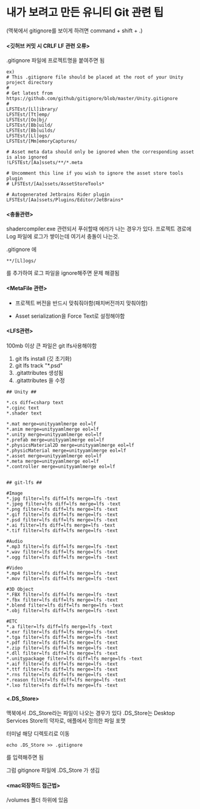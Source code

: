 # 내가 보려고 만든 유니티 Git 관련 팁

(맥북에서 gitignore를 보이게 하려면 command + shift + .)


#### <깃허브 커밋 시 CRLF LF 관련 오류>
.gitignore 파일에 프로젝트명을 붙여주면 됨

```
ex)
# This .gitignore file should be placed at the root of your Unity project directory
#
# Get latest from https://github.com/github/gitignore/blob/master/Unity.gitignore
#
LFSTEst/[Ll]ibrary/
LFSTEst/[Tt]emp/
LFSTEst/[Oo]bj/
LFSTEst/[Bb]uild/
LFSTEst/[Bb]uilds/
LFSTEst/[Ll]ogs/
LFSTEst/[Mm]emoryCaptures/

# Asset meta data should only be ignored when the corresponding asset is also ignored
!LFSTEst/[Aa]ssets/**/*.meta

# Uncomment this line if you wish to ignore the asset store tools plugin
# LFSTEst/[Aa]ssets/AssetStoreTools*

# Autogenerated Jetbrains Rider plugin
LFSTEst/[Aa]ssets/Plugins/Editor/JetBrains*
```


#### <충돌관련>
shadercompiler.exe 관련되서 푸쉬할때 에러가 나는 경우가 있다.
프로젝트 경로에 Log 파일에 로그가 쌓이는데 여기서 충돌이 나는것.

.gitignore 에
```
**/[Ll]ogs/
```
를 추가하여 로그 파일을 ignore해주면 문제 해결됨

#### <MetaFile 관련>
- 프로젝트 버전을 반드시 맞춰줘야함(패치버전까지 맞춰야함)

- Asset serialization을 Force Text로 설정해야함

#### <LFS관련>
100mb 이상 큰 파일은 git lfs사용해야함

1. git lfs install (깃 초기화)
2. git lfs track "*.psd"
3. .gitattributes 생성됨
4. .gitattributes 을 수정

```
## Unity ##

*.cs diff=csharp text
*.cginc text
*.shader text

*.mat merge=unityyamlmerge eol=lf
*.anim merge=unityyamlmerge eol=lf
*.unity merge=unityyamlmerge eol=lf
*.prefab merge=unityyamlmerge eol=lf
*.physicsMaterial2D merge=unityyamlmerge eol=lf
*.physicMaterial merge=unityyamlmerge eol=lf
*.asset merge=unityyamlmerge eol=lf
*.meta merge=unityyamlmerge eol=lf
*.controller merge=unityyamlmerge eol=lf


## git-lfs ##

#Image
*.jpg filter=lfs diff=lfs merge=lfs -text
*.jpeg filter=lfs diff=lfs merge=lfs -text
*.png filter=lfs diff=lfs merge=lfs -text
*.gif filter=lfs diff=lfs merge=lfs -text
*.psd filter=lfs diff=lfs merge=lfs -text
*.ai filter=lfs diff=lfs merge=lfs -text
*.tif filter=lfs diff=lfs merge=lfs -text

#Audio
*.mp3 filter=lfs diff=lfs merge=lfs -text
*.wav filter=lfs diff=lfs merge=lfs -text
*.ogg filter=lfs diff=lfs merge=lfs -text

#Video
*.mp4 filter=lfs diff=lfs merge=lfs -text
*.mov filter=lfs diff=lfs merge=lfs -text

#3D Object
*.FBX filter=lfs diff=lfs merge=lfs -text
*.fbx filter=lfs diff=lfs merge=lfs -text
*.blend filter=lfs diff=lfs merge=lfs -text
*.obj filter=lfs diff=lfs merge=lfs -text

#ETC
*.a filter=lfs diff=lfs merge=lfs -text
*.exr filter=lfs diff=lfs merge=lfs -text
*.tga filter=lfs diff=lfs merge=lfs -text
*.pdf filter=lfs diff=lfs merge=lfs -text
*.zip filter=lfs diff=lfs merge=lfs -text
*.dll filter=lfs diff=lfs merge=lfs -text
*.unitypackage filter=lfs diff=lfs merge=lfs -text
*.aif filter=lfs diff=lfs merge=lfs -text
*.ttf filter=lfs diff=lfs merge=lfs -text
*.rns filter=lfs diff=lfs merge=lfs -text
*.reason filter=lfs diff=lfs merge=lfs -text
*.lxo filter=lfs diff=lfs merge=lfs -text
```

#### <.DS_Store>
맥북에서 .DS_Store라는 파일이 나오는 경우가 있다
.DS_Store는 Desktop Services Store의 약자로, 애플에서 정의한 파일 포맷

터미널 해당 디렉토리로 이동
```
echo .DS_Store >> .gitignore
```
를 입력해주면 됨

그럼 gitignore 파일에 .DS_Store 가 생김

#### <mac외장하드 접근법>
/volumes 폴더 하위에 있음
